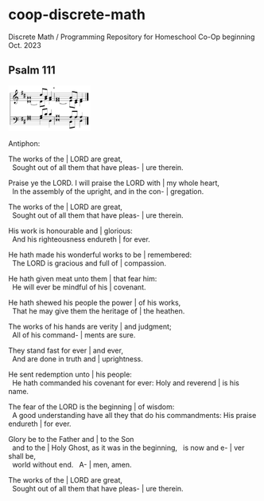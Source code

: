 # coop-discrete-math
Discrete Math / Programming Repository for Homeschool Co-Op beginning Oct. 2023

## Psalm 111

<img src="./assets/img/ps111-tone.png" alt="Psalm Tone" width=33%>

Antiphon:

The works of the | LORD are great,  
&nbsp;&nbsp;Sought out of all them that have pleas- | ure therein.

Praise ye the LORD. I will praise the LORD with | my whole heart,  
&nbsp;&nbsp;In the assembly of the upright, and in the con- | gregation.

The works of the | LORD are great,  
&nbsp;&nbsp;Sought out of all them that have pleas- | ure therein.

His work is honourable and | glorious:  
&nbsp;&nbsp;And his righteousness endureth | for ever.

He hath made his wonderful works to be | remembered:  
&nbsp;&nbsp;The LORD is gracious and full of | compassion.

He hath given meat unto them | that fear him:  
&nbsp;&nbsp;He will ever be mindful of his | covenant.

He hath shewed his people the power | of his works,  
&nbsp;&nbsp;That he may give them the heritage of | the heathen.

The works of his hands are verity | and judgment;  
&nbsp;&nbsp;All of his command- | ments are sure.

They stand fast for ever | and ever,  
&nbsp;&nbsp;And are done in truth and | uprightness.

He sent redemption unto | his people:  
&nbsp;&nbsp;He hath commanded his covenant for ever: Holy and reverend | is his name.

The fear of the LORD is the beginning | of wisdom:  
&nbsp;&nbsp;A good understanding have all they that do his commandments: His praise endureth | for ever.

Glory be to the Father and | to the Son   
&nbsp;&nbsp;and to the | Holy Ghost,
as it was in the beginning,
&nbsp;&nbsp;is now and e- | ver shall be,  
&nbsp;&nbsp;world without end.
&nbsp;&nbsp;A- | men, amen.

The works of the | LORD are great,  
&nbsp;&nbsp;Sought out of all them that have pleas- | ure therein.


